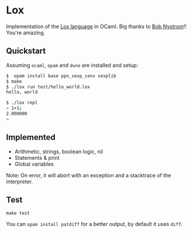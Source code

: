 # Lox

Implementation of the [Lox language](http://www.craftinginterpreters.com/) in OCaml.
Big thanks to [Bob Nystrom](https://github.com/munificent)!! You're amazing.

## Quickstart

Assuming `ocaml`, `opam` and `dune` are installed and setup:

```sh
$  opam install base ppx_sexp_conv sexplib
$ make
$ ./lox run test/hello_world.lox
hello, world

$ ./lox repl
> 1+1;
2.000000
>

```

## Implemented

- Arithmetic, strings, boolean logic, nil
- Statements & print
- Global variables

Note: On error, it will abort with an exception and a stacktrace of the interpreter.

## Test

`make test`

You can `opam install patdiff` for a better output, by default it uses `diff`.
